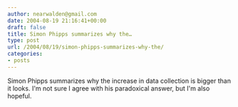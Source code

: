 ```yaml
---
author: nearwalden@gmail.com
date: 2004-08-19 21:16:41+00:00
draft: false
title: Simon Phipps summarizes why the…
type: post
url: /2004/08/19/simon-phipps-summarizes-why-the/
categories:
- posts
---
```


Simon Phipps summarizes why the increase in data collection is bigger than it looks.  I'm not sure I agree with his paradoxical answer, but I'm also hopeful.



